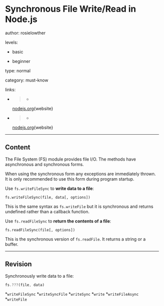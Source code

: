 # Synchronous File Write/Read in Node.js
author: rosielowther

levels:

  - basic

  - beginner

type: normal

category: must-know

links:

  - >-
    [nodejs.org](https://nodejs.org/api/fs.html#fs_fs_writefilesync_file_data_options){website}

  - >-
    [nodejs.org](https://nodejs.org/api/fs.html#fs_fs_readfilesync_file_options){website}

---
## Content

The File System (FS) module provides file I/O. The methods have asynchronous and synchronous forms. 

When using the synchronous form any exceptions are immediately thrown. It is only recommended to use this form during program startup.

Use `fs.writeFileSync`  to **write data to a file**:
```
fs.writeFileSync(file, data[, options])
```
This is the same syntax as `fs.writeFile` but it is synchronous and returns undefined rather than a callback function. 

Use `fs.readFileSync` to **return the contents of a file**: 
```
fs.readFileSync(file[, options])
```
This is the synchronous version of `fs.readFile`. It returns a string or a buffer.

---
## Revision

Synchronously write data to a file:
```javascript
fs.???(file, data) 
```

*`writeFileSync`
*`writeSyncFile`
*`writeSync`
*`write`
*`writeFileAsync`
*`writeFile`